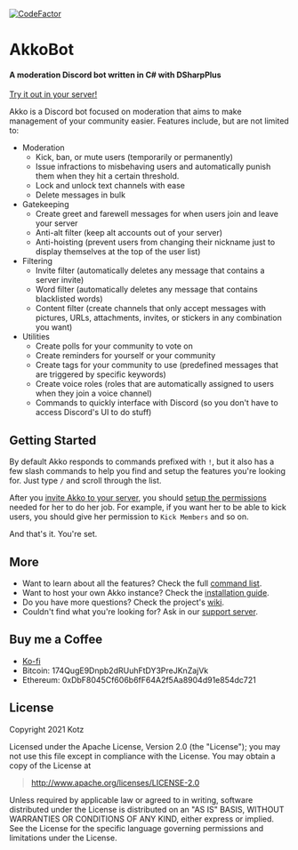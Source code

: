 [![CodeFactor][CodeFactor-Badge]][CodeFactor-Url]

# AkkoBot
#### A moderation Discord bot written in C# with DSharpPlus

[Try it out in your server!][AkkoInvite]

Akko is a Discord bot focused on moderation that aims to make management of your community easier.
Features include, but are not limited to:

- Moderation
	- Kick, ban, or mute users (temporarily or permanently)
	- Issue infractions to misbehaving users and automatically punish them when they hit a certain threshold.
	- Lock and unlock text channels with ease
	- Delete messages in bulk
- Gatekeeping
	- Create greet and farewell messages for when users join and leave your server
	- Anti-alt filter (keep alt accounts out of your server)
	- Anti-hoisting (prevent users from changing their nickname just to display themselves at the top of the user list)
- Filtering
	- Invite filter (automatically deletes any message that contains a server invite)
	- Word filter (automatically deletes any message that contains blacklisted words)
	- Content filter (create channels that only accept messages with pictures, URLs, attachments, invites, or stickers in any combination you want)
- Utilities
	- Create polls for your community to vote on
	- Create reminders for yourself or your community
	- Create tags for your community to use (predefined messages that are triggered by specific keywords)
	- Create voice roles (roles that are automatically assigned to users when they join a voice channel)
	- Commands to quickly interface with Discord (so you don't have to access Discord's UI to do stuff)

## Getting Started

By default Akko responds to commands prefixed with `!`, but it also has a few slash commands to help you find and setup the features you're looking for. Just type `/` and scroll through the list.

After you [invite Akko to your server][AkkoInvite], you should [setup the permissions][Role101] needed for her to do her job. For example, if you want her to be able to kick users, you should give her permission to `Kick Members` and so on.

And that's it. You're set.

## More
- Want to learn about all the features? Check the full [command list][CommandList].
- Want to host your own Akko instance? Check the [installation guide][InstallationGuide].
- Do you have more questions? Check the project's [wiki][GithubWiki].
- Couldn't find what you're looking for? Ask in our [support server][SupportServer].

## Buy me a Coffee
- [Ko-fi]
- Bitcoin: 174QugE9Dnpb2dRUuhFtDY3PreJKnZajVk
- Ethereum: 0xDbF8045Cf606b6fF64A2f5Aa8904d91e854dc721

## License
Copyright 2021 Kotz

Licensed under the Apache License, Version 2.0 (the "License");
you may not use this file except in compliance with the License.
You may obtain a copy of the License at

> http://www.apache.org/licenses/LICENSE-2.0

Unless required by applicable law or agreed to in writing, software
distributed under the License is distributed on an "AS IS" BASIS,
WITHOUT WARRANTIES OR CONDITIONS OF ANY KIND, either express or implied.
See the License for the specific language governing permissions and
limitations under the License.

[AkkoInvite]: https://discord.com/api/oauth2/authorize?client_id=893158413402505299&permissions=274877909056&scope=applications.commands%20bot
[CommandList]: ../../wiki/Command-List
[InstallationGuide]: ../../wiki/Installation-Guide
[GithubWiki]: ../../wiki
[SupportServer]: https://discord.gg/dETvNP5Hyh
[Role101]: https://support.discord.com/hc/en-us/articles/214836687-Role-Management-101
[Ko-fi]: https://ko-fi.com/kaoticz
[CodeFactor-Url]: https://www.codefactor.io/repository/github/akko-bot/akkobot/overview/main
[CodeFactor-Badge]: https://www.codefactor.io/repository/github/akko-bot/akkobot/badge/main
